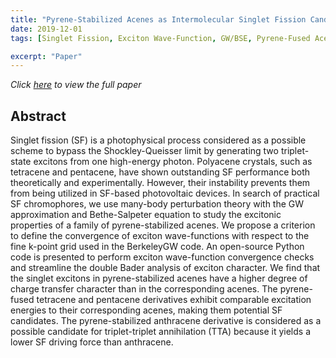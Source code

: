 ```yaml
---
title: "Pyrene-Stabilized Acenes as Intermolecular Singlet Fission Candidates: Importance of Exciton Wave-Function Convergence"
date: 2019-12-01
tags: [Singlet Fission, Exciton Wave-Function, GW/BSE, Pyrene-Fused Acenes]

excerpt: "Paper"
---
```


*_Click [here](https://iopscience.iop.org/article/10.1088/1361-648X/ab699e) to view the full paper_*  

## Abstract
Singlet fission (SF) is a photophysical process considered as a possible scheme to bypass the Shockley-Queisser limit by generating two triplet-state excitons from one high-energy photon. Polyacene crystals, such as tetracene and pentacene, have shown outstanding SF performance both theoretically and experimentally. However, their instability prevents them from being utilized in SF-based photovoltaic devices. In search of practical SF chromophores, we use many-body perturbation theory with the GW approximation and Bethe-Salpeter equation to study the excitonic properties of a family of pyrene-stabilized acenes. We propose a criterion to define the convergence of exciton wave-functions with respect to the fine k-point grid used in the BerkeleyGW code. An open-source Python code is
presented to perform exciton wave-function convergence checks and streamline the double Bader analysis of exciton character. We find that the singlet excitons
in pyrene-stabilized acenes have a higher degree of charge transfer character than in the corresponding acenes. The pyrene-fused tetracene and pentacene
derivatives exhibit comparable excitation energies to their corresponding acenes, making them potential SF candidates. The pyrene-stabilized anthracene
derivative is considered as a possible candidate for triplet-triplet annihilation (TTA) because it yields a lower SF driving force than anthracene.  